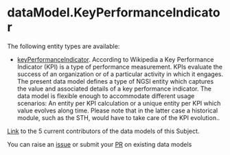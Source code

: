 # dataModel.KeyPerformanceIndicator


The following entity types are available:
- [keyPerformanceIndicator](https://smart-data-models.github.io/dataModel.KeyPerformanceIndicator/keyPerformanceIndicator/README.md
). According to Wikipedia a Key Performance Indicator (KPI) is a type of performance measurement. KPIs evaluate the success of an organization or of a particular activity in which it engages. The present data model defines a type of NGSI entity which captures the value and associated details of a key performance indicator. The data model is flexible enough to accommodate different usage scenarios: An entity per KPI calculation or a unique entity per KPI which value evolves along time. Please note that in the latter case a historical module, such as the STH, would have to take care of the KPI evolution..



[Link](https://smart-data-models.github.io/dataModel.KeyPerformanceIndicator/CONTRIBUTORS.yaml) to the 5 current contributors of the data models of this Subject.

You can raise an [issue](https://github.com/smart-data-models/dataModel.KeyPerformanceIndicator/issues) or submit your [PR](https://github.com/smart-data-models/dataModel.KeyPerformanceIndicator/pulls) on existing data models


